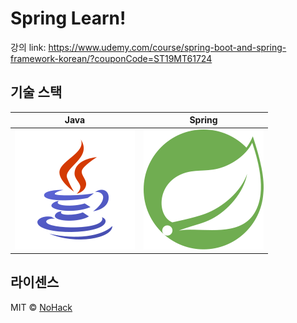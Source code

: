 # Spring Learn!
강의 link: https://www.udemy.com/course/spring-boot-and-spring-framework-korean/?couponCode=ST19MT61724 
## 기술 스택

| Java | Spring |
| :--------: | :--------: |
|   ![java]    |   ![ts]    |

## 라이센스

MIT &copy; [NoHack](mailto:lbjp114@gmail.com)

<!-- Stack Icon Refernces -->

[java]: /images/stack/java.svg
[ts]: /images/stack/spring.svg
[react]: /images/stack/react.svg
[node]: /images/stack/node.svg
